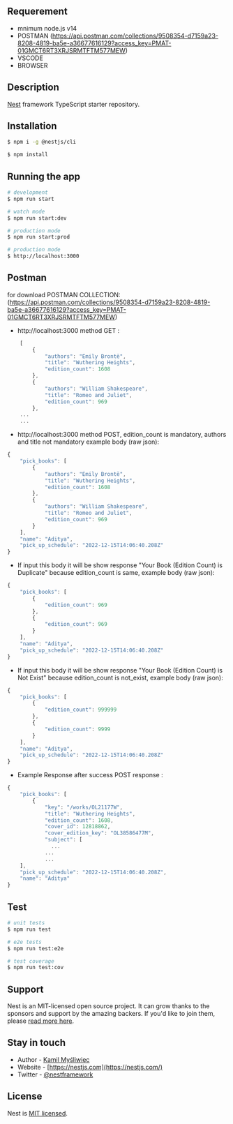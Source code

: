 ## Requerement
- mnimum node.js v14
- POSTMAN (https://api.postman.com/collections/9508354-d7159a23-8208-4819-ba5e-a36677616129?access_key=PMAT-01GMCT6RT3XRJSRMTFTM577MEW)
- VSCODE
- BROWSER


## Description

[Nest](https://github.com/nestjs/nest) framework TypeScript starter repository.

## Installation

```bash
$ npm i -g @nestjs/cli
```

```bash
$ npm install
```

## Running the app

```bash
# development
$ npm run start

# watch mode
$ npm run start:dev

# production mode
$ npm run start:prod

# production mode
$ http://localhost:3000
```
## Postman 
for download POSTMAN COLLECTION: (https://api.postman.com/collections/9508354-d7159a23-8208-4819-ba5e-a36677616129?access_key=PMAT-01GMCT6RT3XRJSRMTFTM577MEW)

- http://localhost:3000 method GET :
```javascript
    [
        {
            "authors": "Emily Brontë",
            "title": "Wuthering Heights",
            "edition_count": 1608
        },
        {
            "authors": "William Shakespeare",
            "title": "Romeo and Juliet",
            "edition_count": 969
        },
    ...  
    ...
```


- http://localhost:3000 method POST,
edition_count is mandatory, authors and title not mandatory
example body (raw json):
```javascript
{
    "pick_books": [
        {
            "authors": "Emily Brontë",
            "title": "Wuthering Heights",
            "edition_count": 1608
        },
        {
            "authors": "William Shakespeare",
            "title": "Romeo and Juliet",
            "edition_count": 969
        }
    ],
    "name": "Aditya",
    "pick_up_schedule": "2022-12-15T14:06:40.208Z"
}
```


- If input this body it will be show response "Your Book (Edition Count) is Duplicate" because edition_count is same,
example body (raw json):
```javascript
{
    "pick_books": [
        {
            "edition_count": 969
        },
        {
            "edition_count": 969
        }
    ],
    "name": "Aditya",
    "pick_up_schedule": "2022-12-15T14:06:40.208Z"
}
```


- If input this body it will be show response "Your Book (Edition Count) is Not Exist" because edition_count is not_exist,
example body (raw json):

```javascript
{
    "pick_books": [
        {
            "edition_count": 999999
        },
        {
            "edition_count": 9999
        }
    ],
    "name": "Aditya",
    "pick_up_schedule": "2022-12-15T14:06:40.208Z"
}
```


- Example Response after success POST
response :

```javascript
{
    "pick_books": [
        {
            "key": "/works/OL21177W",
            "title": "Wuthering Heights",
            "edition_count": 1608,
            "cover_id": 12818862,
            "cover_edition_key": "OL38586477M",
            "subject": [
              ...
            ...
            ...  
    ],
    "pick_up_schedule": "2022-12-15T14:06:40.208Z",
    "name": "Aditya"
}
```
## Test

```bash
# unit tests
$ npm run test

# e2e tests
$ npm run test:e2e

# test coverage
$ npm run test:cov
```

## Support

Nest is an MIT-licensed open source project. It can grow thanks to the sponsors and support by the amazing backers. If you'd like to join them, please [read more here](https://docs.nestjs.com/support).

## Stay in touch

- Author - [Kamil Myśliwiec](https://kamilmysliwiec.com)
- Website - [https://nestjs.com](https://nestjs.com/)
- Twitter - [@nestframework](https://twitter.com/nestframework)

## License

Nest is [MIT licensed](LICENSE).
